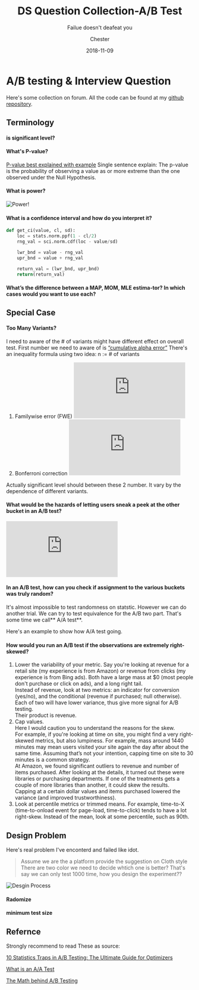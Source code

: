 ﻿---
layout:     post
title:      DS Question Collection-A/B Test
subtitle:   Failue doesn't deafeat you
date:       2018-11-09
author:    Chester
header-img: img/failure.jpg
catalog: true
tags:
    - Job
---


# A/B testing & Interview Question

Here's some collection on forum. All the code can be found at my [github repository](https://github.com/ChesterHsieh/DSTechNote). 

## Terminology



#### is significant level?
#### What's P-value?
[P-value best explained with example](https://onlinecourses.science.psu.edu/statprogram/reviews/statistical-concepts/hypothesis-testing/p-value-approach)
Single sentence explain:
The p-value is the probability of observing a value as or more extreme than the one observed under the Null Hypothesis.
#### What is power?
![Power!](https://github.com/ChesterHsieh/ChesterHsieh.github.io/img/power.png)


#### What is a confidence interval and how do you interpret it?
```python
def get_ci(value, cl, sd):
    loc = stats.norm.ppf(1 - cl/2)
    rng_val = sci.norm.cdf(loc - value/sd)

    lwr_bnd = value - rng_val
    upr_bnd = value + rng_val 

    return_val = (lwr_bnd, upr_bnd)
    return(return_val)
```

#### What’s the difference between a MAP, MOM, MLE estima-tor? In which cases would you want to use each?



## Special Case

#### Too Many Variants?
I need to aware of the # of variants might have different effect on overall test.
First number we need to aware of is [“cumulative alpha error”](http://web.pdx.edu/~newsomj/da1/ho_posthoc.pdf)
There's an inequality formula using two idea:
 n := # of variants
 1. Familywise error (FWE)
 ![Formula](http://www.sciweavers.org/tex2img.php?eq=%20%20%20%5Calpha_%7BFWE%7D%20%20%3D%201%20-%281-%5Calpha_%7BEC%7D%29%5En&bc=White&fc=Black&im=jpg&fs=12&ff=arev&edit=0)
 3. Bonferroni correction
![Formula](http://www.sciweavers.org/tex2img.php?eq=%20%20%20%5Calpha_%7BB%7D%20%3D%20%20%20%20%5Calpha_%7BFWE%7D%2F%20n%20&bc=White&fc=Black&im=jpg&fs=12&ff=arev&edit=0)

Actually significant level should between these 2 number. It vary by the dependence of different variants.
 
#### What would be the hazards of letting users sneak a peek at the other bucket in an A/B test?


![](http://www.sciweavers.org/tex2img.php?eq=%20t%3D%7B%5Cfrac%20%7B%7B%5Cbar%20%7Bx%7D%7D-%5Cmu%20_%7B0%7D%7D%7B%5Cfrac%20%7Bs%7D%7B%5Csqrt%20%7Bn%7D%7D%7D%7D%7D&bc=White&fc=Black&im=jpg&fs=12&ff=arev&edit=0)

#### In an A/B test, how can you check if assignment to the various buckets was truly random?

It's almost impossible to test randomness on statstic. However we can do another trial. We can try to test equivalence for the A/B two part. That's some time we call** A/A test**.

Here's an example to show how A/A test going.


#### How would you run an A/B test if the observations are extremely right-skewed?

 1. Lower the variability of your metric.
 Say you're looking at revenue for a retail site (my experience is from Amazon) or revenue from clicks (my experience is from Bing ads). Both have a large mass at $0 (most people don't purchase or click on ads), and a long right tail.  
Instead of revenue, look at two metrics: an indicator for conversion (yes/no), and the conditional (revenue if purchased; null otherwise).  
Each of two will have lower variance, thus give more signal for A/B testing.  
Their product is revenue.
1.  Cap values.  
    Here I would caution you to understand the reasons for the skew.  
    For example, if you're looking at time on site, you might find a very right-skewed metrics, but also lumpiness. For example, mass around 1440 minutes may mean users visited your site again the day after about the same time. Assuming that’s not your intention, capping time on site to 30 minutes is a common strategy.  
    At Amazon, we found significant outliers to revenue and number of items purchased. After looking at the details, it turned out these were libraries or purchasing departments. If one of the treatments gets a couple of more libraries than another, it could skew the results.  
    Capping at a certain dollar values and items purchased lowered the variance (and improved trustworthiness).
2.  Look at percentile metrics or trimmed means. 
For example, time-to-X (time-to-onload event for page-load, time-to-click) tends to have a lot right-skew. Instead of the mean, look at some percentile, such as 90th.



## Design Problem
Here's real problem I've enconterd and failed like idot. 
> Assume we are the a platform provide the suggestion on Cloth style 
> There are two color we need to decide whtich one is better?
> That's say we can only test 1000 time, how you design the experiment??

![Desgin Process](https://conversionxl.com/wp-content/uploads/2016/06/1.png)

#### Radomize
#### minimum test size









## Refernce

Strongly recommend to read These as source:

[10 Statistics Traps in A/B Testing: The Ultimate Guide for Optimizers](https://conversionxl.com/blog/testing-statistics-mistakes/)

[What is an A/A Test](https://conversionsciences.com/blog/aa-test-gives-you-confidence/)

[The Math behind A/B Testing](https://towardsdatascience.com/the-math-behind-a-b-testing-with-example-code-part-1-of-2-7be752e1d06f)

